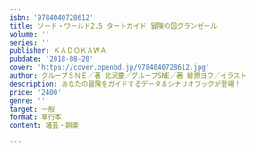 ```yaml
---
isbn: '9784040728612'
title: ソード・ワールド2.5 タートガイド 冒険の国グランゼール
volume: ''
series: ''
publisher: ＫＡＤＯＫＡＷＡ
pubdate: '2018-08-20'
cover: 'https://cover.openbd.jp/9784040728612.jpg'
author: グループＳＮＥ／著 北沢慶／グループSNE／著 緋原ヨウ／イラスト
description: あなたの冒険をガイドするデータ＆シナリオブックが登場！
price: '2400'
genre: ''
target: 一般
format: 単行本
content: 諸芸・娯楽

---
```

